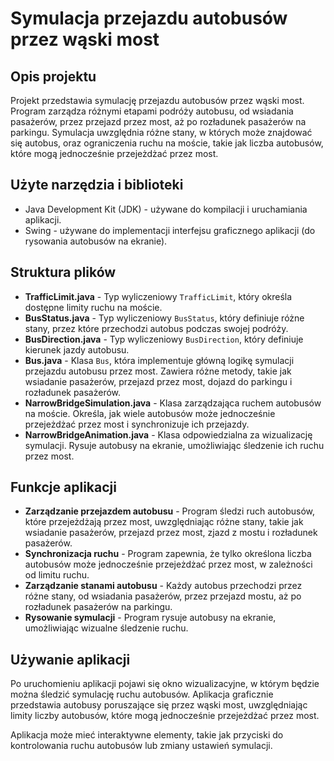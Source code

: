 # Symulacja przejazdu autobusów przez wąski most

## Opis projektu

Projekt przedstawia symulację przejazdu autobusów przez wąski most. Program zarządza różnymi etapami podróży autobusu, od wsiadania pasażerów, przez przejazd przez most, aż po rozładunek pasażerów na parkingu. Symulacja uwzględnia różne stany, w których może znajdować się autobus, oraz ograniczenia ruchu na moście, takie jak liczba autobusów, które mogą jednocześnie przejeżdżać przez most.

## Użyte narzędzia i biblioteki
- Java Development Kit (JDK) - używane do kompilacji i uruchamiania aplikacji.
- Swing - używane do implementacji interfejsu graficznego aplikacji (do rysowania autobusów na ekranie).

## Struktura plików

- **TrafficLimit.java** - Typ wyliczeniowy `TrafficLimit`, który określa dostępne limity ruchu na moście.
- **BusStatus.java** - Typ wyliczeniowy `BusStatus`, który definiuje różne stany, przez które przechodzi autobus podczas swojej podróży.
- **BusDirection.java** - Typ wyliczeniowy `BusDirection`, który definiuje kierunek jazdy autobusu.
- **Bus.java** - Klasa `Bus`, która implementuje główną logikę symulacji przejazdu autobusu przez most. Zawiera różne metody, takie jak wsiadanie pasażerów, przejazd przez most, dojazd do parkingu i rozładunek pasażerów.
- **NarrowBridgeSimulation.java** - Klasa zarządzająca ruchem autobusów na moście. Określa, jak wiele autobusów może jednocześnie przejeżdżać przez most i synchronizuje ich przejazdy.
- **NarrowBridgeAnimation.java** - Klasa odpowiedzialna za wizualizację symulacji. Rysuje autobusy na ekranie, umożliwiając śledzenie ich ruchu przez most.

## Funkcje aplikacji

- **Zarządzanie przejazdem autobusu** - Program śledzi ruch autobusów, które przejeżdżają przez most, uwzględniając różne stany, takie jak wsiadanie pasażerów, przejazd przez most, zjazd z mostu i rozładunek pasażerów.
- **Synchronizacja ruchu** - Program zapewnia, że tylko określona liczba autobusów może jednocześnie przejeżdżać przez most, w zależności od limitu ruchu.
- **Zarządzanie stanami autobusu** - Każdy autobus przechodzi przez różne stany, od wsiadania pasażerów, przez przejazd mostu, aż po rozładunek pasażerów na parkingu.
- **Rysowanie symulacji** - Program rysuje autobusy na ekranie, umożliwiając wizualne śledzenie ruchu.

## Używanie aplikacji
Po uruchomieniu aplikacji pojawi się okno wizualizacyjne, w którym będzie można śledzić symulację ruchu autobusów. Aplikacja graficznie przedstawia autobusy poruszające się przez wąski most, uwzględniając limity liczby autobusów, które mogą jednocześnie przejeżdżać przez most.

Aplikacja może mieć interaktywne elementy, takie jak przyciski do kontrolowania ruchu autobusów lub zmiany ustawień symulacji.

